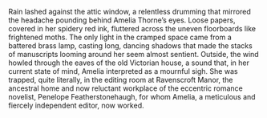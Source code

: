 Rain lashed against the attic window, a relentless drumming that mirrored the headache pounding behind Amelia Thorne’s eyes.  Loose papers, covered in her spidery red ink, fluttered across the uneven floorboards like frightened moths. The only light in the cramped space came from a battered brass lamp, casting long, dancing shadows that made the stacks of manuscripts looming around her seem almost sentient. Outside, the wind howled through the eaves of the old Victorian house, a sound that, in her current state of mind, Amelia interpreted as a mournful sigh.  She was trapped, quite literally, in the editing room at Ravenscroft Manor, the ancestral home and now reluctant workplace of the eccentric romance novelist, Penelope Featherstonehaugh, for whom Amelia, a meticulous and fiercely independent editor, now worked.
